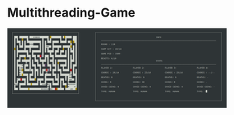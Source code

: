 # Multithreading-Game
![alt text](https://github.com/235843/Multithreading-Game/blob/main/image.png)
